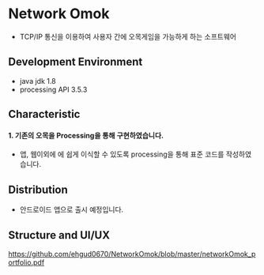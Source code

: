 # Network Omok

* TCP/IP 통신을 이용하여 사용자 간에 오목게임을 가능하게 하는 소프트웨어

## Development Environment

* java jdk 1.8
* processing API 3.5.3

## Characteristic

#### 1. 기존의 오목을 Processing을 통해 구현하였습니다. 

* 앱, 웹이외에 에 쉽게 이식할 수 있도록 processing을 통해 표준 코드를 작성하였습니다. 

## Distribution

* 안드로이드 앱으로 출시 예정입니다.

## Structure and UI/UX

<https://github.com/ehgud0670/NetworkOmok/blob/master/networkOmok_portfolio.pdf>
